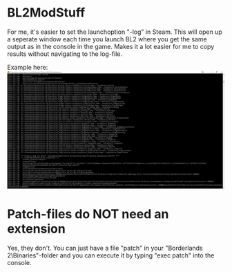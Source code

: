# BL2ModStuff

For me, it's easier to set the launchoption "-log" in Steam. 
This will open up a seperate window each time you launch BL2 where you get the same output as in the console in the game.
Makes it a lot easier for me to copy results without navigating to the log-file.

Example here:
![Console.png](./images/Console.png)

# Patch-files do NOT need an extension

Yes, they don't. You can just have a file "patch" in your "Borderlands 2\Binaries\"-folder and you can execute it by typing "exec patch" into the console.
